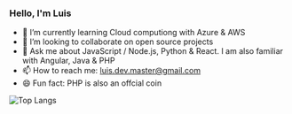 ### Hello, I'm Luis

<!-- 🤔 I’m looking for help with ... -->
<!--  🔭 I’m currently working on ... -->
- 🌱 I’m currently learning Cloud computiong with Azure & AWS
- 👯 I’m looking to collaborate on open source projects
- 💬 Ask me about JavaScript / Node.js, Python & React. I am also familiar with Angular, Java & PHP
- 📫 How to reach me: luis.dev.master@gmail.com 
- 😄 Fun fact: PHP is also an offcial coin 


<!-- ![Luis's GitHub stats](https://github-readme-stats.vercel.app/api?username=luislopez-dev&show_icons=true&theme=dark) -->

![Top Langs](https://github-readme-stats.vercel.app/api/top-langs/?username=luislopez-dev&langs_count=8)



